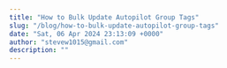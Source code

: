 ```yaml
---
title: "How to Bulk Update Autopilot Group Tags"
slug: "/blog/how-to-bulk-update-autopilot-group-tags"
date: "Sat, 06 Apr 2024 23:13:09 +0000"
author: "stevew1015@gmail.com"
description: ""
---
```


